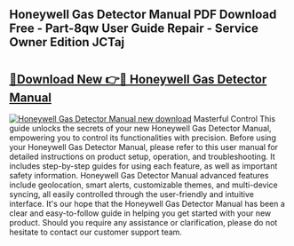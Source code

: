 ## Honeywell Gas Detector Manual PDF Download Free - Part-8qw User Guide Repair - Service Owner Edition JCTaj

# <h2><a href="http://bc38065.oget.top/?id=Honeywell+Gas+Detector+Manual">🔗Download New 👉🔴 Honeywell Gas Detector Manual</a></h2>

[![Honeywell Gas Detector Manual new download](https://i.imgur.com/5g1atiW.png)](http://bc38065.oget.top/?id=Honeywell+Gas+Detector+Manual)
Masterful Control This guide unlocks the secrets of your new Honeywell Gas Detector Manual, empowering you to control its functionalities with precision. Before using your Honeywell Gas Detector Manual, please refer to this user manual for detailed instructions on product setup, operation, and troubleshooting. It includes step-by-step guides for using each feature, as well as important safety information. Honeywell Gas Detector Manual advanced features include geolocation, smart alerts, customizable themes, and multi-device syncing, all easily controlled through the user-friendly and intuitive interface. It's our hope that the Honeywell Gas Detector Manual has been a clear and easy-to-follow guide in helping you get started with your new product. Should you require any assistance or clarification, please do not hesitate to contact our customer support team.
